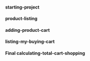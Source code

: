 #### starting-project
#### product-listing
#### adding-product-cart
#### listing-my-buying-cart
#### Final calculating-total-cart-shopping
